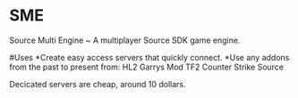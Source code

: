 # SME
Source Multi Engine ~ A multiplayer Source SDK game engine.

#Uses
*Create easy access servers that quickly connect.
*Use any addons from the past to present from:
HL2
Garrys Mod
TF2
Counter Strike Source

Decicated servers are cheap, around 10 dollars.
